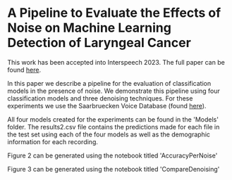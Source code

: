 # A Pipeline to Evaluate the Effects of Noise on Machine Learning Detection of Laryngeal Cancer

This work has been accepted into Interspeech 2023. The full paper can be found [here](https://www.google.com).

In this paper we describe a pipeline for the evaluation of classification models in the presence of noise. We demonstrate this pipeline using four classification models and three denoising techniques. For these experiments we use the Saarbruecken Voice Database (found [here](https://stimmdatenbank.coli.uni-saarland.de/help_en.php4#menu)). 

All four models created for the experiments can be found in the 'Models' folder. The results2.csv file contains the predictions made for each file in the test set using each of the four models as well as the demographic information for each recording. 

Figure 2 can be generated using the notebook titled 'AccuracyPerNoise'

Figure 3 can be generated using the notebook titled 'CompareDenoising'
 
